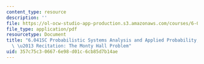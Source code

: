 ```yaml
---
content_type: resource
description: ''
file: https://ol-ocw-studio-app-production.s3.amazonaws.com/courses/6-041sc-probabilistic-systems-analysis-and-applied-probability-fall-2013/357c75c306676e98d01c6cb85d7b14ae_MIT6_041SCF13_Monty_Hall_300k.pdf
file_type: application/pdf
resourcetype: Document
title: "6.041SC Probabilistic Systems Analysis and Applied Probability, Fall 2013Transcript\
  \ \u2013 Recitation: The Monty Hall Problem"
uid: 357c75c3-0667-6e98-d01c-6cb85d7b14ae
---
```

